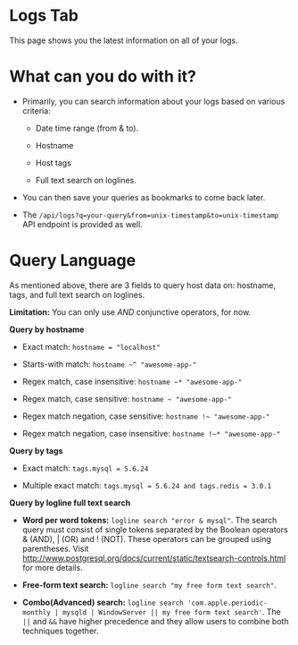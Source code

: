 # Logs Tab

This page shows you the latest information on all of your logs.


# What can you do with it?

* Primarily, you can search information about your logs based on various criteria:

	* Date time range (from & to).

	* Hostname

	* Host tags

	* Full text search on loglines.

* You can then save your queries as bookmarks to come back later.

* The `/api/logs?q=your-query&from=unix-timestamp&to=unix-timestamp` API endpoint is provided as well.


# Query Language

As mentioned above, there are 3 fields to query host data on: hostname, tags, and full text search on loglines.

**Limitation:** You can only use *AND* conjunctive operators, for now.


**Query by hostname**

* Exact match: `hostname = "localhost"`

* Starts-with match: `hostname ~^ "awesome-app-"`

* Regex match, case insensitive: `hostname ~* "awesome-app-"`

* Regex match, case sensitive: `hostname ~ "awesome-app-"`

* Regex match negation, case sensitive: `hostname !~ "awesome-app-"`

* Regex match negation, case insensitive: `hostname !~* "awesome-app-"`


**Query by tags**

* Exact match: `tags.mysql = 5.6.24`

* Multiple exact match: `tags.mysql = 5.6.24 and tags.redis = 3.0.1`


**Query by logline full text search**

* **Word per word tokens:** `logline search "error & mysql"`. The search query must consist of single tokens separated by the Boolean operators & (AND), | (OR) and ! (NOT). These operators can be grouped using parentheses. Visit http://www.postgresql.org/docs/current/static/textsearch-controls.html for more details.

* **Free-form text search:** `logline search "my free form text search"`.

* **Combo(Advanced) search:** `logline search 'com.apple.periodic-monthly | mysqld | WindowServer || my free form text search'`. The `||` and `&&` have higher precedence and they allow users to combine both techniques together.

